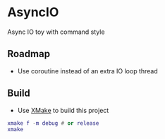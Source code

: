 # AsyncIO
Async IO toy with command style
## Roadmap
- Use coroutine instead of an extra IO loop thread
## Build
- Use [XMake](https://github.com/xmake-io/xmake) to build this project
```lua
xmake f -m debug # or release
xmake
```
